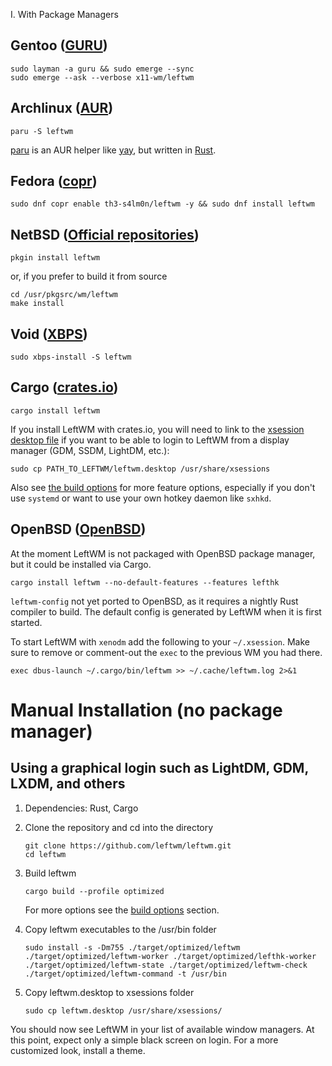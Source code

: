 I. With Package Managers
## Gentoo ([GURU](https://gitweb.gentoo.org/repo/proj/guru.git/tree/x11-wm/leftwm))

```shell
sudo layman -a guru && sudo emerge --sync 
sudo emerge --ask --verbose x11-wm/leftwm
```

## [](https://github.com/leftwm/leftwm#archlinux-aur)Archlinux ([AUR](https://aur.archlinux.org/packages/leftwm))

```shell
paru -S leftwm
```

[paru](https://github.com/Morganamilo/paru) is an AUR helper like [yay](https://github.com/Jguer/yay), but written in [Rust](https://github.com/rust-lang/rust).

## [](https://github.com/leftwm/leftwm#fedora-copr)Fedora ([copr](https://copr.fedorainfracloud.org/coprs/atim/leftwm/))

```shell
sudo dnf copr enable th3-s4lm0n/leftwm -y && sudo dnf install leftwm
```

## [](https://github.com/leftwm/leftwm#netbsd-official-repositories)NetBSD ([Official repositories](https://pkgsrc.se/wm/leftwm/))

```shell
pkgin install leftwm
```

or, if you prefer to build it from source

```shell
cd /usr/pkgsrc/wm/leftwm
make install
```

## [](https://github.com/leftwm/leftwm#void-xbps)Void ([XBPS](https://voidlinux.org/packages/?arch=x86_64&q=leftwm))

```shell
sudo xbps-install -S leftwm
```

## [](https://github.com/leftwm/leftwm#cargo-cratesio)Cargo ([crates.io](https://crates.io/crates/leftwm))

```shell
cargo install leftwm
```

If you install LeftWM with crates.io, you will need to link to the [xsession desktop file](https://github.com/leftwm/leftwm/blob/758bbf837a8556cdc7e09ff2d394f528e7657333/leftwm.desktop) if you want to be able to login to LeftWM from a display manager (GDM, SSDM, LightDM, etc.):

```shell
sudo cp PATH_TO_LEFTWM/leftwm.desktop /usr/share/xsessions
```

Also see [the build options](https://github.com/leftwm/leftwm#optional-build-features) for more feature options, especially if you don't use `systemd` or want to use your own hotkey daemon like `sxhkd`.

## [](https://github.com/leftwm/leftwm#openbsd-openbsd)OpenBSD ([OpenBSD](https://openbsd.org/))

At the moment LeftWM is not packaged with OpenBSD package manager, but it could be installed via Cargo.

```shell
cargo install leftwm --no-default-features --features lefthk
```

`leftwm-config` not yet ported to OpenBSD, as it requires a nightly Rust compiler to build. The default config is generated by LeftWM when it is first started.

To start LeftWM with `xenodm` add the following to your `~/.xsession`. Make sure to remove or comment-out the `exec` to the previous WM you had there.

```shell
exec dbus-launch ~/.cargo/bin/leftwm >> ~/.cache/leftwm.log 2>&1
```


# Manual Installation (no package manager)

## [](https://github.com/leftwm/leftwm#using-a-graphical-login-such-as-lightdm-gdm-lxdm-and-others)Using a graphical login such as LightDM, GDM, LXDM, and others

1. Dependencies: Rust, Cargo
    
2. Clone the repository and cd into the directory
    
    ```shell
    git clone https://github.com/leftwm/leftwm.git
    cd leftwm
    ```
    
3. Build leftwm
    
    ```shell
    cargo build --profile optimized
    ```
    
    For more options see the [build options](https://github.com/leftwm/leftwm#optional-build-features) section.
    
4. Copy leftwm executables to the /usr/bin folder
    
    ```shell
    sudo install -s -Dm755 ./target/optimized/leftwm ./target/optimized/leftwm-worker ./target/optimized/lefthk-worker ./target/optimized/leftwm-state ./target/optimized/leftwm-check ./target/optimized/leftwm-command -t /usr/bin
    ```
    
5. Copy leftwm.desktop to xsessions folder
    
    ```shell
    sudo cp leftwm.desktop /usr/share/xsessions/
    ```
    

You should now see LeftWM in your list of available window managers. At this point, expect only a simple black screen on login. For a more customized look, install a theme.

